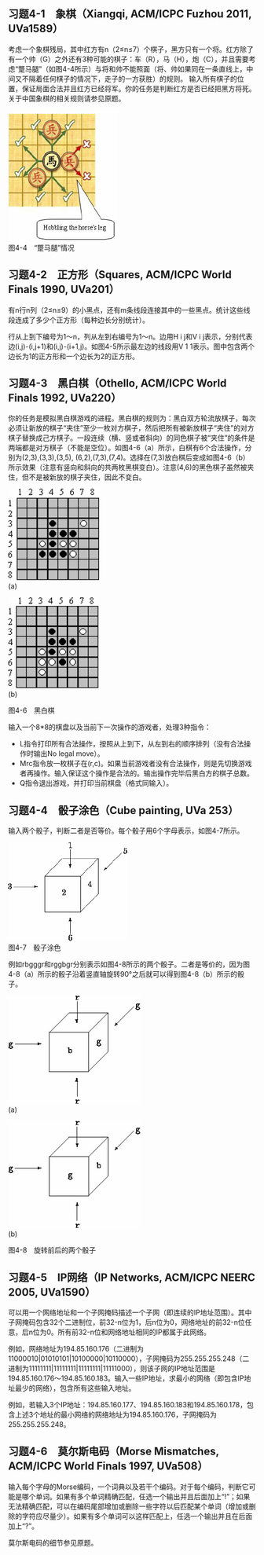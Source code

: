## 习题4-1　象棋（Xiangqi, ACM/ICPC Fuzhou 2011, UVa1589）

考虑一个象棋残局，其中红方有n（2≤n≤7）个棋子，黑方只有一个将。红方除了有一个帅（G）之外还有3种可能的棋子：车（R），马（H），炮（C），并且需要考虑“蹩马腿”（如图4-4所示）与将和帅不能照面（将、帅如果同在一条直线上，中间又不隔着任何棋子的情况下，走子的一方获胜）的规则。
输入所有棋子的位置，保证局面合法并且红方已经将军。你的任务是判断红方是否已经把黑方将死。关于中国象棋的相关规则请参见原题。

![“蹩马腿”情况](images/4-4.png)<br>
图4-4　“蹩马腿”情况

## 习题4-2　正方形（Squares, ACM/ICPC World Finals 1990, UVa201）

有n行n列（2≤n≤9）的小黑点，还有m条线段连接其中的一些黑点。统计这些线段连成了多少个正方形（每种边长分别统计）。

行从上到下编号为1～n，列从左到右编号为1～n。边用H i j和V i j表示，分别代表边(i,j)-(i,j+1)和(i,j)-(i+1,j)。如图4-5所示最左边的线段用V 1 1表示。图中包含两个边长为1的正方形和一个边长为2的正方形。

## 习题4-3　黑白棋（Othello, ACM/ICPC World Finals 1992, UVa220）

你的任务是模拟黑白棋游戏的进程。黑白棋的规则为：黑白双方轮流放棋子，每次必须让新放的棋子“夹住”至少一枚对方棋子，然后把所有被新放棋子“夹住”的对方棋子替换成己方棋子。一段连续（横、竖或者斜向）的同色棋子被“夹住”的条件是两端都是对方棋子（不能是空位）。如图4-6（a）所示，白棋有6个合法操作，分别为(2,3),(3,3),(3,5), (6,2),(7,3),(7,4)。选择在(7,3)放白棋后变成如图4-6（b）所示效果（注意有竖向和斜向的共两枚黑棋变白）。注意(4,6)的黑色棋子虽然被夹住，但不是被新放的棋子夹住，因此不变白。

![黑白棋(a)](images/4-6(a).png)<br>
(a)

![黑白棋(b)](images/4-6(b).png)<br>
(b)

图4-6　黑白棋

输入一个8*8的棋盘以及当前下一次操作的游戏者，处理3种指令：
* L指令打印所有合法操作，按照从上到下，从左到右的顺序排列（没有合法操作时输出No legal move）。
* Mrc指令放一枚棋子在(r,c)。如果当前游戏者没有合法操作，则是先切换游戏者再操作。输入保证这个操作是合法的。输出操作完毕后黑白方的棋子总数。
* Q指令退出游戏，并打印当前棋盘（格式同输入）。

## 习题4-4　骰子涂色（Cube painting, UVa 253）

输入两个骰子，判断二者是否等价。每个骰子用6个字母表示，如图4-7所示。

![骰子涂色](images/4-7.png)<br>
图4-7　骰子涂色

例如rbgggr和rggbgr分别表示如图4-8所示的两个骰子。二者是等价的，因为图4-8（a）所示的骰子沿着竖直轴旋转90°之后就可以得到图4-8（b）所示的骰子。

![旋转前后的两个骰子(a)](images/4-8(a).png)<br>
(a)

![旋转前后的两个骰子(b)](images/4-8(b).png)<br>
(b)

图4-8　旋转前后的两个骰子

## 习题4-5　IP网络（IP Networks, ACM/ICPC NEERC 2005, UVa1590）

可以用一个网络地址和一个子网掩码描述一个子网（即连续的IP地址范围）。其中子网掩码包含32个二进制位，前32-n位为1，后n位为0，网络地址的前32-n位任意，后n位为0。所有前32-n位和网络地址相同的IP都属于此网络。

例如，网络地址为194.85.160.176（二进制为11000010|01010101|10100000|10110000），子网掩码为255.255.255.248（二进制为11111111|11111111|11111111|11111000），则该子网的IP地址范围是194.85.160.176～194.85.160.183。输入一些IP地址，求最小的网络（即包含IP地址最少的网络），包含所有这些输入地址。

例如，若输入3个IP地址：194.85.160.177、194.85.160.183和194.85.160.178，包含上述3个地址的最小网络的网络地址为194.85.160.176，子网掩码为255.255.255.248。

## 习题4-6　莫尔斯电码（Morse Mismatches, ACM/ICPC World Finals 1997, UVa508）

输入每个字母的Morse编码，一个词典以及若干个编码。对于每个编码，判断它可能是哪个单词。如果有多个单词精确匹配，任选一个输出并且后面加上“!”；如果无法精确匹配，可以在编码尾部增加或删除一些字符以后匹配某个单词（增加或删除的字符应尽量少）。如果有多个单词可以这样匹配上，任选一个输出并且在后面加上“?”。

莫尔斯电码的细节参见原题。

